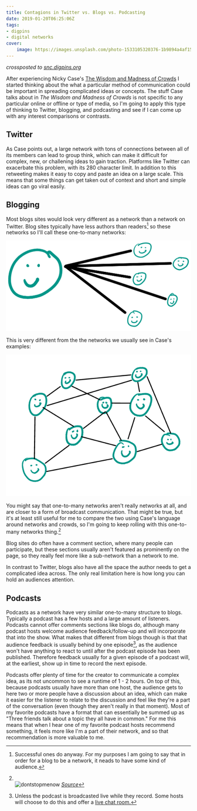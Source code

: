 ```yaml
---
title: Contagions in Twitter vs. Blogs vs. Podcasting
date: 2019-01-20T06:25:06Z
tags:
- digpins
- digital networks
cover:
    image: https://images.unsplash.com/photo-1533105320376-1b9894a4af15?ixlib=rb-1.2.1&q=80&fm=jpg&crop=entropy&cs=tinysrgb&w=1080&fit=max&ixid=eyJhcHBfaWQiOjExNzczfQ
---
```


_crossposted to [snc.digpins.org](https://snc.digpins.org/uncategorized/contagions-in-twitter-vs-blogs-vs-podcasting/)_

After experiencing Nicky Case's [The Wisdom and Madness of Crowds](https://ncase.me/crowds/) I started thinking about the what a particular method of communication could be important in spreading complicated ideas or concepts. The stuff Case talks about in *The Wisdom and Madness of Crowds* is not specific to any particular online or offline or type of media, so I'm going to apply this type of thinking to Twitter, blogging, and podcasting and see if I can come up with any interest comparisons or contrasts.

## Twitter

As Case points out, a large network with tons of connections between all of its members can lead to group think, which can make it difficult for complex, new, or challening ideas to gain traction. Platforms like Twitter can exacerbate this problem, with its 280 character limit. In addition to this retweeting makes it easy to copy and paste an idea on a large scale. This means that some things can get taken out of context and short and simple ideas can go viral easily.

## Blogging

Most blogs sites would look very different as a network than a network on Twitter. Blog sites typically have less authors than readers[^1] so these networks so I'll call these one-to-many networks:

![Excuse my scribbles.](onetomany.png)

This is very different from the the networks we usually see in Case's examples:

![Again, excuse my scribbes. The drawings in The Wisdom and Madness of Crowds are way better.](Network.png)

You might say that one-to-many networks aren't really networks at all, and are closer to a form of broadcast communication. That might be true, but it's at least still useful for me to compare the two using Case's language around networks and crowds, so I'm going to keep rolling with this one-to-many networks thing.[^2]

Blog sites do often have a comment section, where many people can participate, but these sections usually aren't featured as prominently on the page, so they really feel more like a sub-network than a network to me.

In contrast to Twitter, blogs also have all the space the author needs to get a complicated idea across. The only real limitation here is how long you can hold an audiences attention.

## Podcasts

Podcasts as a network have very similar one-to-many structure to blogs. Typically a  podcast has a few hosts and a large amount of listeners. Podcasts cannot offer comments sections like blogs do, although many podcast hosts welcome audience feedback/follow-up and will incorporate that into the show. What makes that different from blogs though is that that audience feedback is usually behind by one episode[^3], as the audience won't have anything to react to until after the podcast episode has been published. Therefore feedback usually for a given episode of a podcast will, at the earliest, show up in time to record the next episode. 

Podcasts offer plenty of time for the creator to communicate a complex idea, as its not uncommon to see a runtime of 1 - 2 hours. On top of this, because podcasts usually have more than one host, the audience gets to here two or more people have a discussion about an idea, which can make it easier for the listener to relate to the discussion and feel like they're a part of the conversation (even though they aren't really in that moment). Most of my favorite podcasts have a format that can essentially be summed up as "Three friends talk about a topic they all have in common." For me this means that when I hear one of my favorite podcast hosts recommend something, it feels more like I'm a part of their network, and so that recommendation is more valuable to me.




[^1]: Successful ones do anyway. For my purposes I am going to say that in order for a blog to be a network, it neads to have some kind of audience.
[^2]: <br> ![dontstopmenow](dontstopmenow.gif)
_[Source](https://gph.is/2bLJIZ0)_
[^3]: Unless the podcast is broadcasted live while they record. Some hosts will choose to do this and offer a [live chat room.](https://www.relay.fm/live)